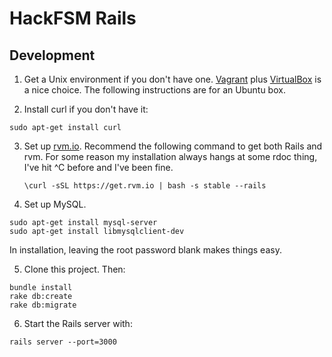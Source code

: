 HackFSM Rails
=============
Development
-----------
1. Get a Unix environment if you don't have one. 
[Vagrant](http://www.vagrantup.com/) plus 
[VirtualBox](https://www.virtualbox.org/) is a nice choice. The following 
instructions are for an Ubuntu box.

2. Install curl if you don't have it:

  ```
  sudo apt-get install curl
  ```

3. Set up [rvm.io](http://rvm.io). Recommend the following command to get both
Rails and rvm. For some reason my installation always hangs at some rdoc thing,
I've hit ^C before and I've been fine.

   ```
   \curl -sSL https://get.rvm.io | bash -s stable --rails
   ```

4. Set up MySQL.

  ```
  sudo apt-get install mysql-server
  sudo apt-get install libmysqlclient-dev
  ```
  
  In installation, leaving the root password blank makes things easy.

5. Clone this project. Then:

  ```
  bundle install
  rake db:create
  rake db:migrate
  ```
  
6. Start the Rails server with:

  ```
  rails server --port=3000
  ```
